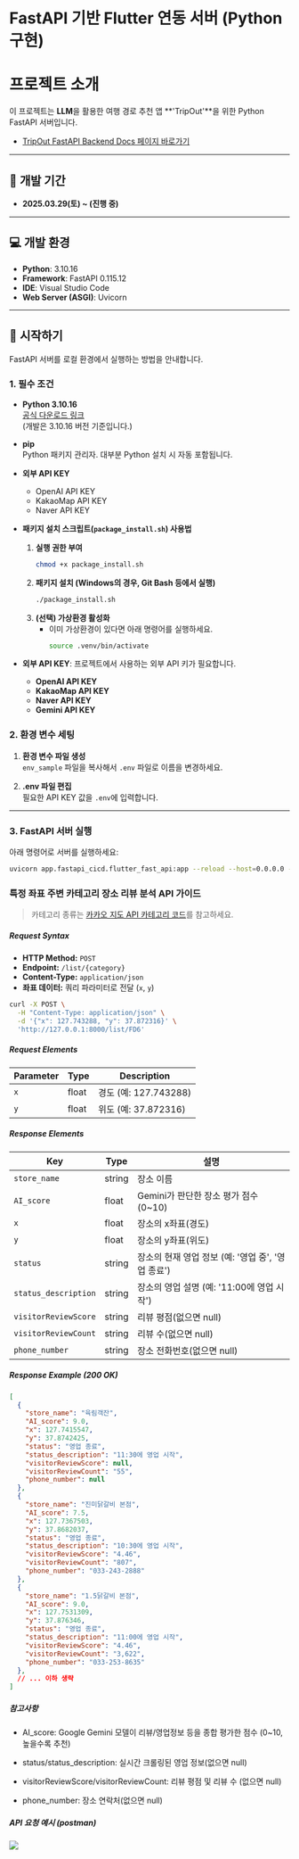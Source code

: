 # FastAPI 기반 Flutter 연동 서버 (Python 구현)

# 프로젝트 소개

이 프로젝트는 **LLM**을 활용한 여행 경로 추천 앱 **'TripOut'**을 위한 Python FastAPI 서버입니다.

- [TripOut FastAPI Backend Docs 페이지 바로가기](https://rustic-cave-d05.notion.site/LLM_python_project-1df41e3234ba802a9548d05fea3fc885?pvs=74)

---

## 📅 개발 기간

- **2025.03.29(토) ~ (진행 중)**

---

## 💻 개발 환경

- **Python**: 3.10.16
- **Framework**: FastAPI 0.115.12
- **IDE**: Visual Studio Code
- **Web Server (ASGI)**: Uvicorn

---

## 🚀 시작하기

FastAPI 서버를 로컬 환경에서 실행하는 방법을 안내합니다.

### 1. 필수 조건

- **Python 3.10.16**  
  [공식 다운로드 링크](https://www.python.org/downloads/)  
  (개발은 3.10.16 버전 기준입니다.)

- **pip**  
  Python 패키지 관리자. 대부분 Python 설치 시 자동 포함됩니다.

- **외부 API KEY**  
    - OpenAI API KEY  
    - KakaoMap API KEY  
    - Naver API KEY

- **패키지 설치 스크립트(`package_install.sh`) 사용법**
    1. **실행 권한 부여**
        ```bash
        chmod +x package_install.sh
        ```
    2. **패키지 설치 (Windows의 경우, Git Bash 등에서 실행)**
        ```bash
        ./package_install.sh
        ```
    3. **(선택) 가상환경 활성화**
        - 이미 가상환경이 있다면 아래 명령어를 실행하세요.
            ```bash
            source .venv/bin/activate
            ```

- **외부 API KEY**: 프로젝트에서 사용하는 외부 API 키가 필요합니다.
  - **OpenAI API KEY**
  - **KakaoMap API KEY**
  - **Naver API KEY**
  - **Gemini API KEY**

### 2. 환경 변수 세팅

1. **환경 변수 파일 생성**  
    `env_sample` 파일을 복사해서 `.env` 파일로 이름을 변경하세요.

2. **.env 파일 편집**  
    필요한 API KEY 값을 `.env`에 입력합니다.

---

### 3. FastAPI 서버 실행

아래 명령어로 서버를 실행하세요:

```bash
uvicorn app.fastapi_cicd.flutter_fast_api:app --reload --host=0.0.0.0 --port 8000
```

### 특정 좌표 주변 카테고리 장소 리뷰 분석 API 가이드

> 카테고리 종류는 [카카오 지도 API 카테고리 코드](https://developers.kakao.com/docs/latest/ko/local/dev-guide#search-by-category-request-query-category-group-code)를 참고하세요.


##### Request Syntax
- **HTTP Method:** `POST`
- **Endpoint:** `/list/{category}`
- **Content-Type:** `application/json`
- **좌표 데이터:** 쿼리 파라미터로 전달 (`x`, `y`)

```bash
curl -X POST \
  -H "Content-Type: application/json" \
  -d '{"x": 127.743288, "y": 37.872316}' \
  'http://127.0.0.1:8000/list/FD6'
```

##### Request Elements
| Parameter | Type  | Description        |
| --------- | ----- | ------------------ |
| `x`       | float | 경도 (예: 127.743288) |
| `y`       | float | 위도 (예: 37.872316)  |

##### Response Elements
| Key                  | Type   | 설명                                |
| -------------------- | ------ | --------------------------------- |
| `store_name`         | string | 장소 이름                             |
| `AI_score`           | float  | Gemini가 판단한 장소 평가 점수 (0\~10)      |
| `x`                  | float  | 장소의 x좌표(경도)                       |
| `y`                  | float  | 장소의 y좌표(위도)                       |
| `status`             | string | 장소의 현재 영업 정보 (예: '영업 중', '영업 종료') |
| `status_description` | string | 장소의 영업 설명 (예: '11:00에 영업 시작')     |
| `visitorReviewScore` | string | 리뷰 평점(없으면 null)                   |
| `visitorReviewCount` | string | 리뷰 수(없으면 null)                    |
| `phone_number`       | string | 장소 전화번호(없으면 null)                 |

##### Response Example (200 OK)
```json
[
  {
    "store_name": "육림객잔",
    "AI_score": 9.0,
    "x": 127.7415547,
    "y": 37.8742425,
    "status": "영업 종료",
    "status_description": "11:30에 영업 시작",
    "visitorReviewScore": null,
    "visitorReviewCount": "55",
    "phone_number": null
  },
  {
    "store_name": "진미닭갈비 본점",
    "AI_score": 7.5,
    "x": 127.7367503,
    "y": 37.8682037,
    "status": "영업 종료",
    "status_description": "10:30에 영업 시작",
    "visitorReviewScore": "4.46",
    "visitorReviewCount": "807",
    "phone_number": "033-243-2888"
  },
  {
    "store_name": "1.5닭갈비 본점",
    "AI_score": 9.0,
    "x": 127.7531309,
    "y": 37.876346,
    "status": "영업 종료",
    "status_description": "11:00에 영업 시작",
    "visitorReviewScore": "4.46",
    "visitorReviewCount": "3,622",
    "phone_number": "033-253-8635"
  },
  // ... 이하 생략
]
```

##### 참고사항
- AI_score: Google Gemini 모델이 리뷰/영업정보 등을 종합 평가한 점수 (0~10, 높을수록 추천)

- status/status_description: 실시간 크롤링된 영업 정보(없으면 null)

- visitorReviewScore/visitorReviewCount: 리뷰 평점 및 리뷰 수 (없으면 null)

- phone_number: 장소 연락처(없으면 null)

##### API 요청 예시 (postman)<br>
  <img src="https://github.com/user-attachments/assets/7e628208-4e5f-4e5b-a470-9d13268dce6d">


